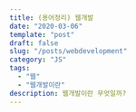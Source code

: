 ```yaml
---
title: (용어정리) 웹개발
date: "2020-03-06"
template: "post"
draft: false
slug: "/posts/webdevelopment"
category: "JS"
tags:
  - "웹"
  - "웹개발이란"
description: 웹개발이란 무엇일까?
---
```


